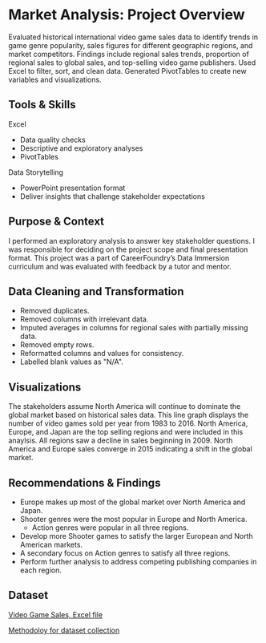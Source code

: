 # Market Analysis: Project Overview
Evaluated historical international video game sales data to identify trends in game genre popularity, sales figures for different geographic regions, and market competitors. Findings include regional sales trends, proportion of regional sales to global sales, and top-selling video game publishers. Used Excel to filter, sort, and clean data. Generated PivotTables to create new variables and visualizations.

## Tools & Skills
Excel
* Data quality checks
* Descriptive and exploratory analyses
* PivotTables
  
Data Storytelling
* PowerPoint presentation format
* Deliver insights that challenge stakeholder expectations

## Purpose & Context
I performed an exploratory analysis to answer key stakeholder questions. I was responsible for deciding on the project scope and final presentation format. This project was a part of 
CareerFoundry’s Data Immersion curriculum and was evaluated with feedback by a tutor and mentor.

## Data Cleaning and Transformation
* Removed duplicates.
* Removed columns with irrelevant data.
* Imputed averages in columns for regional sales with partially missing data.
* Removed empty rows.
* Reformatted columns and values for consistency.
* Labelled blank values as "N/A".

## Visualizations
The stakeholders assume North America will continue to dominate the global market based on historical sales data. This line graph displays the number of video games sold per year from 1983 to 2016. North America, Europe, and Japan are the top selling regions and were included in this anaylsis. All regions saw a decline in sales beginning in 2009. North America and Europe sales converge in 2015 indicating a shift in the global market.



## Recommendations & Findings
* Europe makes up most of the global market over North America and Japan.
* Shooter genres were the most popular in Europe and North America.
  * Action genres were popular in all three regions.
* Develop more Shooter games to satisfy the larger European and North American markets.
* A secondary focus on Action genres to satisfy all three regions.
* Perform further analysis to address competing publishing companies in each region.

## Dataset
[Video Game Sales, Excel file](https://github.com/ke177409/Market-Analysis/blob/main/Video%20game%20sales%20data%20set.xlsx)

[Methodoloy for dataset collection](https://www.vgchartz.com/methodology.php)
